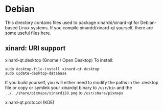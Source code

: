 
Debian
====================
This directory contains files used to package xinardd/xinard-qt
for Debian-based Linux systems. If you compile xinardd/xinard-qt yourself, there are some useful files here.

## xinard: URI support ##


xinard-qt.desktop  (Gnome / Open Desktop)
To install:

	sudo desktop-file-install xinard-qt.desktop
	sudo update-desktop-database

If you build yourself, you will either need to modify the paths in
the .desktop file or copy or symlink your xinardqt binary to `/usr/bin`
and the `../../share/pixmaps/xinard128.png` to `/usr/share/pixmaps`

xinard-qt.protocol (KDE)

